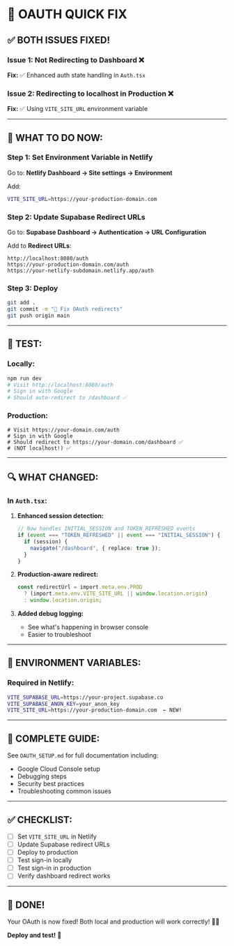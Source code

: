# 🔐 OAUTH QUICK FIX

## ✅ **BOTH ISSUES FIXED!**

### Issue 1: Not Redirecting to Dashboard ❌
**Fix:** ✅ Enhanced auth state handling in `Auth.tsx`

### Issue 2: Redirecting to localhost in Production ❌
**Fix:** ✅ Using `VITE_SITE_URL` environment variable

---

## 🚀 **WHAT TO DO NOW:**

### Step 1: Set Environment Variable in Netlify

Go to: **Netlify Dashboard → Site settings → Environment**

Add:
```bash
VITE_SITE_URL=https://your-production-domain.com
```

### Step 2: Update Supabase Redirect URLs

Go to: **Supabase Dashboard → Authentication → URL Configuration**

Add to **Redirect URLs**:
```
http://localhost:8080/auth
https://your-production-domain.com/auth
https://your-netlify-subdomain.netlify.app/auth
```

### Step 3: Deploy

```bash
git add .
git commit -m "🔐 Fix OAuth redirects"
git push origin main
```

---

## 🧪 **TEST:**

### Locally:
```bash
npm run dev
# Visit http://localhost:8080/auth
# Sign in with Google
# Should auto-redirect to /dashboard ✅
```

### Production:
```
# Visit https://your-domain.com/auth
# Sign in with Google
# Should redirect to https://your-domain.com/dashboard ✅
# (NOT localhost!) ✅
```

---

## 🔍 **WHAT CHANGED:**

### In `Auth.tsx`:

1. **Enhanced session detection:**
   ```typescript
   // Now handles INITIAL_SESSION and TOKEN_REFRESHED events
   if (event === "TOKEN_REFRESHED" || event === "INITIAL_SESSION") {
     if (session) {
       navigate("/dashboard", { replace: true });
     }
   }
   ```

2. **Production-aware redirect:**
   ```typescript
   const redirectUrl = import.meta.env.PROD 
     ? (import.meta.env.VITE_SITE_URL || window.location.origin)
     : window.location.origin;
   ```

3. **Added debug logging:**
   - See what's happening in browser console
   - Easier to troubleshoot

---

## 📝 **ENVIRONMENT VARIABLES:**

### Required in Netlify:
```bash
VITE_SUPABASE_URL=https://your-project.supabase.co
VITE_SUPABASE_ANON_KEY=your_anon_key
VITE_SITE_URL=https://your-production-domain.com  ← NEW!
```

---

## 🎯 **COMPLETE GUIDE:**

See `OAUTH_SETUP.md` for full documentation including:
- Google Cloud Console setup
- Debugging steps
- Security best practices
- Troubleshooting common issues

---

## ✅ **CHECKLIST:**

- [ ] Set `VITE_SITE_URL` in Netlify
- [ ] Update Supabase redirect URLs
- [ ] Deploy to production
- [ ] Test sign-in locally
- [ ] Test sign-in in production
- [ ] Verify dashboard redirect works

---

## 🎉 **DONE!**

Your OAuth is now fixed! Both local and production will work correctly! 🔐✨

**Deploy and test!** 🚀

